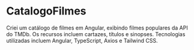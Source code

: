 # CatalogoFilmes

Criei um catálogo de filmes em Angular, exibindo filmes populares da API do TMDb. Os recursos incluem cartazes, títulos e sinopses. Tecnologias utilizadas incluem Angular, TypeScript, Axios e Tailwind CSS.
